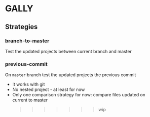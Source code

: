 # GALLY

## Strategies

### branch-to-master

Test the updated projects between current branch and master

### previous-commit

On `master` branch test the updated projects the previous commit

- It works with git
- No nested project - at least for now
- Only one comparison strategy for now: compare files updated on current to master
  > > > > > > > wip
